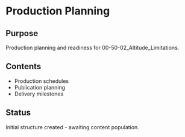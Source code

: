 # Production Planning

## Purpose
Production planning and readiness for 00-50-02_Altitude_Limitations.

## Contents
- Production schedules
- Publication planning
- Delivery milestones

## Status
Initial structure created - awaiting content population.
